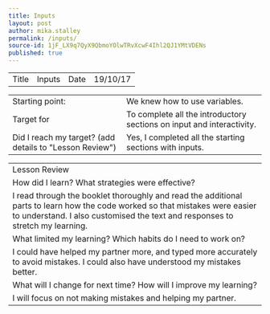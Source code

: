 ```yaml
---
title: Inputs
layout: post
author: mika.stalley
permalink: /inputs/
source-id: 1jF_LX9q7QyX9QbmoYOlwTRvXcwF4Ihl2QJ1YMtVDENs
published: true
---
```

<table>
  <tr>
    <td>Title</td>
    <td>Inputs</td>
    <td>Date</td>
    <td>19/10/17</td>
  </tr>
</table>


<table>
  <tr>
    <td>Starting point:</td>
    <td>We knew how to use variables.</td>
  </tr>
  <tr>
    <td>Target for </td>
    <td>To complete all the introductory sections on input and interactivity.</td>
  </tr>
  <tr>
    <td>Did I reach my target? 
(add details to "Lesson Review")</td>
    <td>Yes, I completed all the starting sections with inputs.</td>
  </tr>
</table>


<table>
  <tr>
    <td>Lesson Review</td>
  </tr>
  <tr>
    <td>How did I learn? What strategies were effective? </td>
  </tr>
  <tr>
    <td>I read through the booklet thoroughly and read the additional parts to learn how the code worked so that mistakes were easier to understand. I also customised the text and responses to stretch my learning.</td>
  </tr>
  <tr>
    <td>What limited my learning? Which habits do I need to work on? </td>
  </tr>
  <tr>
    <td>I could have helped my partner more, and typed more accurately to avoid mistakes.
I could also have understood my mistakes better.</td>
  </tr>
  <tr>
    <td>What will I change for next time? How will I improve my learning?</td>
  </tr>
  <tr>
    <td>I will focus on not making mistakes and helping my partner.</td>
  </tr>
</table>



